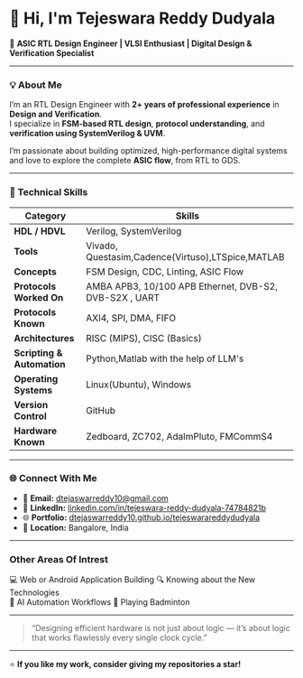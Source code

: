 
<!--
**dtejaswarreddy10/dtejaswarreddy10** is a ✨ _special_ ✨ repository because its `README.md` (this file) appears on your GitHub profile.

Here are some ideas to get you started:

- 🔭 I’m currently working on ...
- 🌱 I’m currently learning ...
- 👯 I’m looking to collaborate on ...
- 🤔 I’m looking for help with ...
- 💬 Ask me about ...
- 📫 How to reach me: ...
- 😄 Pronouns: ...
- ⚡ Fun fact: ...
-->

# 👋 Hi, I'm Tejeswara Reddy Dudyala  

🚀 **ASIC RTL Design Engineer | VLSI Enthusiast | Digital Design & Verification Specialist**

---

### 💡 About Me  
I’m an RTL Design Engineer with **2+ years of professional experience** in **Design and Verification**.  
I specialize in **FSM-based RTL design**, **protocol understanding**, and **verification using SystemVerilog & UVM**.  

I’m passionate about building optimized, high-performance digital systems and love to explore the complete **ASIC flow**, from RTL to GDS.

---

### 🧠 Technical Skills  

| Category | Skills |
|-----------|---------|
| **HDL / HDVL** | Verilog, SystemVerilog |
| **Tools** | Vivado, Questasim,Cadence(Virtuso),LTSpice,MATLAB |
| **Concepts** | FSM Design, CDC, Linting, ASIC Flow |
| **Protocols Worked On** | AMBA APB3, 10/100 APB Ethernet, DVB-S2, DVB-S2X , UART|
| **Protocols Known** | AXI4, SPI, DMA, FIFO |
| **Architectures** | RISC (MIPS), CISC (Basics) |
| **Scripting & Automation** | Python,Matlab with the help of LLM's |
| **Operating Systems** | Linux(Ubuntu), Windows |
| **Version Control** |  GitHub |
| **Hardware Known** |  Zedboard, ZC702, AdalmPluto, FMCommS4|

---

### 🌐 Connect With Me  

- 📧 **Email:** [dtejaswarreddy10@gmail.com](mailto:dtejaswarreddy10@gmail.com)  
- 💼 **LinkedIn:** [linkedin.com/in/tejeswara-reddy-dudyala-74784821b](https://linkedin.com/in/tejeswara-reddy-dudyala-74784821b)
- 🌐 **Portfolio:** [dtejaswarreddy10.github.io/tejeswarareddydudyala](https://dtejaswarreddy10.github.io/tejeswarareddydudyala)
- 📍 **Location:** Bangalore, India  

---

### Other Areas Of Intrest 

💻 Web or Android Application Building 
🔍 Knowing about the New Technologies   
📘 AI Automation Workflows
🧠 Playing Badminton

---

> “Designing efficient hardware is not just about logic — it’s about logic that works flawlessly every single clock cycle.”

---

⭐ **If you like my work, consider giving my repositories a star!**
